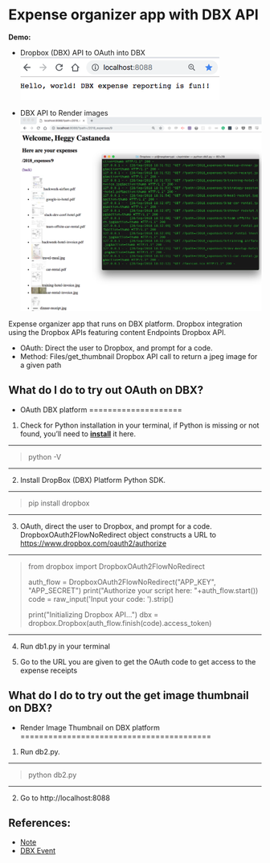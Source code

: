 # Expense organizer app with DBX API

**Demo:**
- Dropbox (DBX) API to OAuth into DBX\
![OAuth into DBX](OauthDBX.png "OAuth into DBX")

- DBX API to Render images\
![Get access to DBX to Render images](thumbnail-render.png)

Expense organizer app that runs on DBX platform.  Dropbox integration using the Dropbox APIs featuring content Endpoints Dropbox API.
  - OAuth: Direct the user to Dropbox, and prompt for a code.
  - Method: Files/get_thumbnail Dropbox API call to return a jpeg image for a given path


## What do I do to try out OAuth on DBX?
- OAuth DBX platform
====================
1. Check for Python installation in your terminal, if Python is missing or not found, you’ll need to **[install](https://www.python.org/downloads/)** it here.
------

> python -V


------
2. Install DropBox (DBX) Platform Python SDK.
------

> pip install dropbox

------

3. OAuth, direct the user to Dropbox, and prompt for a code.  DropboxOAuth2FlowNoRedirect object constructs a URL to https://www.dropbox.com/oauth2/authorize

------

> from dropbox import DropboxOAuth2FlowNoRedirect
>
> auth_flow = DropboxOAuth2FlowNoRedirect("APP_KEY", "APP_SECRET")
> print("Authorize your script here: "+auth_flow.start())
> code = raw_input('Input your code: ').strip()
> 
> print("Initializing Dropbox API...")
> dbx = dropbox.Dropbox(auth_flow.finish(code).access_token)

------

4. Run db1.py in your terminal

5. Go to the URL you are given to get the OAuth code to get access to the expense receipts

## What do I do to try out the get image thumbnail on DBX?
- Render Image Thumbnail on DBX platform
=========================================
1. Run db2.py.
------

> python db2.py


------
2. Go to http://localhost:8088

## References: 
- [Note](https://goo.gl/Uovijx)
- [DBX Event](https://dbxdevworkshopsf.splashthat.com/)
